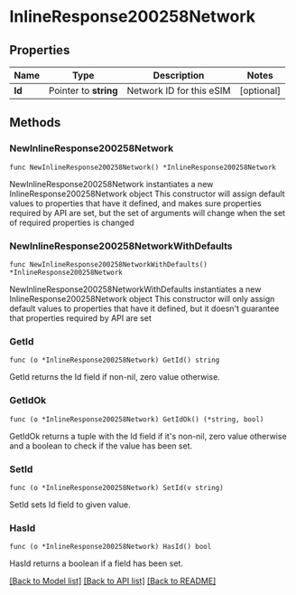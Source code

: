 # InlineResponse200258Network

## Properties

Name | Type | Description | Notes
------------ | ------------- | ------------- | -------------
**Id** | Pointer to **string** | Network ID for this eSIM | [optional] 

## Methods

### NewInlineResponse200258Network

`func NewInlineResponse200258Network() *InlineResponse200258Network`

NewInlineResponse200258Network instantiates a new InlineResponse200258Network object
This constructor will assign default values to properties that have it defined,
and makes sure properties required by API are set, but the set of arguments
will change when the set of required properties is changed

### NewInlineResponse200258NetworkWithDefaults

`func NewInlineResponse200258NetworkWithDefaults() *InlineResponse200258Network`

NewInlineResponse200258NetworkWithDefaults instantiates a new InlineResponse200258Network object
This constructor will only assign default values to properties that have it defined,
but it doesn't guarantee that properties required by API are set

### GetId

`func (o *InlineResponse200258Network) GetId() string`

GetId returns the Id field if non-nil, zero value otherwise.

### GetIdOk

`func (o *InlineResponse200258Network) GetIdOk() (*string, bool)`

GetIdOk returns a tuple with the Id field if it's non-nil, zero value otherwise
and a boolean to check if the value has been set.

### SetId

`func (o *InlineResponse200258Network) SetId(v string)`

SetId sets Id field to given value.

### HasId

`func (o *InlineResponse200258Network) HasId() bool`

HasId returns a boolean if a field has been set.


[[Back to Model list]](../README.md#documentation-for-models) [[Back to API list]](../README.md#documentation-for-api-endpoints) [[Back to README]](../README.md)


